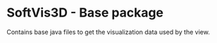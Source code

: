 # SoftVis3D - Base package

Contains base java files to get the visualization data used by the view.
